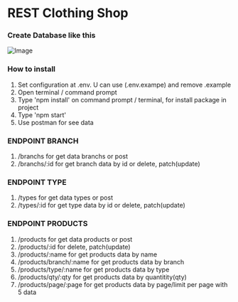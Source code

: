 # REST Clothing Shop

### Create Database like this
![Image](https://i.imgur.com/dvs2olH.png)

### How to install
1. Set configuration at .env. U can use (.env.exampe) and remove .example 
2. Open terminal / command prompt
3. Type 'npm install' on command prompt / terminal, for install package in project
4. Type 'npm start'
5. Use postman for see data

### ENDPOINT BRANCH
1. /branchs for get data branchs or post
2. /branchs/:id for get branch data by id or delete, patch(update)

### ENDPOINT TYPE
1. /types for get data types or post
2. /types/:id for get type data by id or delete, patch(update)

### ENDPOINT PRODUCTS
1. /products for get data products or post
2. /products/:id for delete, patch(update)
3. /products/:name for get products data by name
4. /products/branch/:name for get products data by branch
5. /products/type/:name for get products data by type
6. /products/qty/:qty for get products data by quantitity(qty)
7. /products/page/:page for get products data by page/limit per page with 5 data
